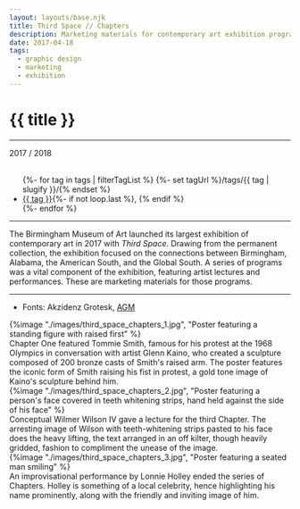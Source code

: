```yaml
---
layout: layouts/base.njk
title: Third Space // Chapters
description: Marketing materials for contemporary art exhibition programs
date: 2017-04-18
tags:
  - graphic design
  - marketing
  - exhibition
---
```


<div class="container">
	<div class="row">
		<div class="col-12 col-12-md col-4-lg">
			<h1>{{ title }}</h1>
			<hr>
			<time>2017 / 2018</time>
			</br></br>
			<ul class="post-metadata">
				{%- for tag in tags | filterTagList %}
				{%- set tagUrl %}/tags/{{ tag | slugify }}/{% endset %}
				<li><a href="{{ tagUrl }}" class="post-tag">{{ tag }}</a>{%- if not loop.last %}, {% endif %}</li>
				{%- endfor %}
			</ul>
			<hr>
			<p>The Birmingham Museum of Art launched its largest exhibition of contemporary art in 2017 with <em>Third Space</em>. Drawing from the permanent collection, the exhibition focused on the connections between Birmingham, Alabama, the American South, and the Global South. A series of programs was a vital component of the exhibition, featuring artist lectures and performances. These are marketing materials for those programs.</p>
			<hr>
            <ul class="post-metadata">
                <li>Fonts: Akzidenz Grotesk, <a href="https://www.behance.net/gallery/18864355/AGM" target="_blank">AGM</a></li>
            </ul>
		</div>
        <div class="col-12 col-12-md col-1-lg"></div>
		<div class="col-12 col-12-md col-6-lg">
				{%image "./images/third_space_chapters_1.jpg", "Poster featuring a standing figure with raised first" %}
				<figcaption>Chapter One featured Tommie Smith, famous for his protest at the 1968 Olympics in conversation with artist Glenn Kaino, who created a sculpture composed of 200 bronze casts of Smith's raised arm. The poster features the iconic form of Smith raising his fist in protest, a gold tone image of Kaino's sculpture behind him.</div>
		</div>
		<div class="col-12 col-12-md col-1-lg"></div>
	</div>
	<div class="row">
		<div class="col-12 col-12-md col-4-lg"></div>
		<div class="col-12 col-12-md col-1-lg"></div>
		<div class="col">
		    {%image "./images/third_space_chapters_2.jpg", "Poster featuring a person's face covered in teeth whitening strips, hand held against 
			the side of his face" %}
			<figcaption>Conceptual Wilmer Wilson IV gave a lecture for the third Chapter. The arresting image of Wilson with teeth-whitening strips pasted to his face does the heavy lifting, the text arranged in an off kilter, though heavily gridded, fashion to compliment the unease of the image.</figcaption>
		</div>
    	<div class="col">
    		{%image "./images/third_space_chapters_3.jpg", "Poster featuring a seated man smiling" %}
			<figcaption>An improvisational performance by Lonnie Holley ended the series of Chapters. Holley is something of a local celebrity, hence highlighting his name prominently, along with the friendly and inviting image of him.</figcaption>
		</div>
		<div class="col-12 col-12-md col-1-lg"></div>
  	</div>
</div>